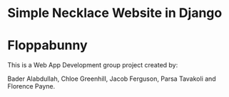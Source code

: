 # Simple Necklace Website in Django
# Floppabunny

This is a Web App Development group project created by:

Bader Alabdullah, Chloe Greenhill, Jacob Ferguson, Parsa Tavakoli and Florence Payne.
